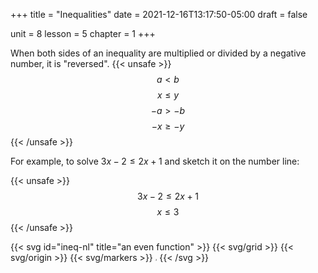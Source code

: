 +++
title = "Inequalities"
date = 2021-12-16T13:17:50-05:00
draft = false

unit = 8
lesson = 5
chapter = 1
+++

When both sides of an inequality are multiplied or divided by a negative number, it is "reversed".
{{< unsafe >}}
$$a\lt b$$
$$x\le y$$
$$-a\gt -b$$
$$-x\ge -y$$
{{< /unsafe >}}

For example, to solve $3x-2\le 2x+1$ and sketch it on the number line:

{{< unsafe >}}
$$3x-2\le 2x+1$$
$$x\le 3$$
{{< /unsafe >}}

{{< svg id="ineq-nl" title="an even function" >}}
{{< svg/grid >}}
{{< svg/origin >}}
{{< svg/markers >}}
<path d="M65,50 l-55,0" stroke="#000" fill="none" marker-end="url(#arrow)" />
<circle cx="65" cy="50" r="2" stroke="#000" />
<text x="65" y="45" style="font: italic 5px serif;">3</text>
{{< /svg >}}
